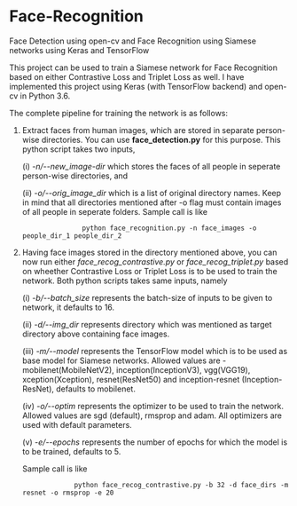 # Face-Recognition
Face Detection using open-cv and Face Recognition using Siamese networks using Keras and TensorFlow

This project can be used to train a Siamese network for Face Recognition based on either Contrastive Loss and Triplet Loss as well.
I have implemented this project using Keras (with TensorFlow backend) and open-cv in Python 3.6.

The complete pipeline for training the network is as follows:

1. Extract faces from human images, which are stored in separate person-wise directories. You can use **face_detection.py** for
this purpose. This python script takes two inputs,

    (i) *-n/--new_image-dir* which stores the faces of all people in seperate person-wise directories, and 
    
    (ii) *-o/--orig_image_dir* which is a list of original directory names. Keep in mind that all directories mentioned after -o 
    flag must contain images of all people in seperate folders. Sample call is like

                      python face_recognition.py -n face_images -o people_dir_1 people_dir_2

2. Having face images stored in the directory mentioned above, you can now run either *face_recog_contrastive.py* or 
*face_recog_triplet.py* based on wheether Contrastive Loss or Triplet Loss is to be used to train the network. Both python scripts
takes same inputs, namely

    (i) *-b/--batch_size* represents the batch-size of inputs to be given to network, it defaults to 16.
  
    (ii) *-d/--img_dir* represents directory which was mentioned as target directory above containing face images.
  
    (iii) *-m/--model* represents the TensorFlow model which is to be used as base model for Siamese networks. Allowed values are -
    mobilenet(MobileNetV2), inception(InceptionV3), vgg(VGG19), xception(Xception), resnet(ResNet50) and inception-resnet
    (Inception-ResNet), defaults to mobilenet.
  
    (iv) *-o/--optim* represents the optimizer to be used to train the network. Allowed values are sgd (default), rmsprop and adam. All
    optimizers are used with default parameters.
  
    (v) *-e/--epochs* represents the number of epochs for which the model is to be trained, defaults to 5.
    
    Sample call is like
    
                    python face_recog_contrastive.py -b 32 -d face_dirs -m resnet -o rmsprop -e 20

